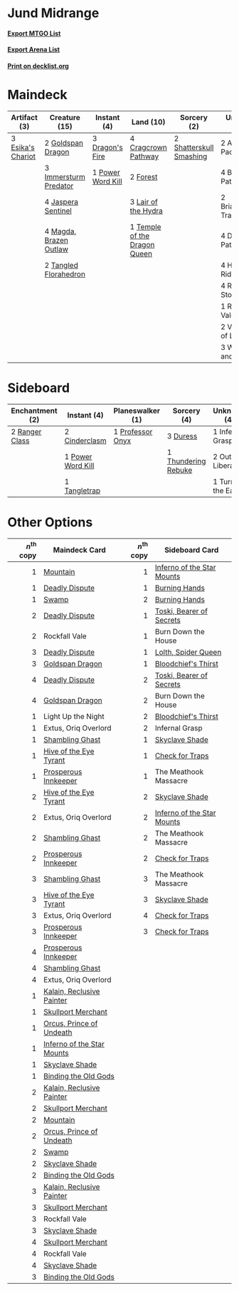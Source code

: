 # Jund Midrange

#### [Export MTGO List](../collection/Jund%20Midrange/Jund%20Midrange.txt)
#### [Export Arena List](../collection/Jund%20Midrange/Jund%20Midrange_arena.txt)
#### [Print on decklist.org](http://decklist.org/?deckmain=2%09Arlinn,%20the%20Pack's%20Hope%0A4%09Blightstep%20Pathway%0A2%09Briarbridge%20Tracker%0A4%09Cragcrown%20Pathway%0A4%09Darkbore%20Pathway%0A3%09Dragon's%20Fire%0A3%09Esika's%20Chariot%0A2%09Forest%0A2%09Goldspan%20Dragon%0A4%09Haunted%20Ridge%0A3%09Immersturm%20Predator%0A4%09Jaspera%20Sentinel%0A3%09Lair%20of%20the%20Hydra%0A4%09Magda,%20Brazen%20Outlaw%0A1%09Power%20Word%20Kill%0A4%09Reckless%20Stormseeker%0A1%09Rockfall%20Vale%0A2%09Shatterskull%20Smashing%0A2%09Tangled%20Florahedron%0A1%09Temple%20of%20the%20Dragon%20Queen%0A2%09Valki,%20God%20of%20Lies%0A3%09Wrenn%20and%20Seven&deckside=2%09Cinderclasm%0A3%09Duress%0A1%09Infernal%20Grasp%0A2%09Outland%20Liberator%0A1%09Power%20Word%20Kill%0A1%09Professor%20Onyx%0A2%09Ranger%20Class%0A1%09Tangletrap%0A1%09Thundering%20Rebuke%0A1%09Turn%20the%20Earth)
# Maindeck

|                                        Artifact (3)                                        |                                          Creature (15)                                          |                                        Instant (4)                                         |                                               Land (10)                                               |                                           Sorcery (2)                                            |      Unknown (26)       |
|--------------------------------------------------------------------------------------------|-------------------------------------------------------------------------------------------------|--------------------------------------------------------------------------------------------|-------------------------------------------------------------------------------------------------------|--------------------------------------------------------------------------------------------------|-------------------------|
|3 [Esika's Chariot](http://gatherer.wizards.com/Pages/Card/Details.aspx?multiverseid=503783)|2 [Goldspan Dragon](http://gatherer.wizards.com/Pages/Card/Details.aspx?multiverseid=503751)     |3 [Dragon's Fire](http://gatherer.wizards.com/Pages/Card/Details.aspx?multiverseid=527426)  |4 [Cragcrown Pathway](http://gatherer.wizards.com/Pages/Card/Details.aspx?multiverseid=491915)         |2 [Shatterskull Smashing](http://gatherer.wizards.com/Pages/Card/Details.aspx?multiverseid=491802)|2 Arlinn, the Pack's Hope|
|                                                                                            |3 [Immersturm Predator](http://gatherer.wizards.com/Pages/Card/Details.aspx?multiverseid=503830) |1 [Power Word Kill](http://gatherer.wizards.com/Pages/Card/Details.aspx?multiverseid=527401)|2 [Forest](http://gatherer.wizards.com/Pages/Card/Details.aspx?multiverseid=439860)                    |                                                                                                  |4 Blightstep Pathway     |
|                                                                                            |4 [Jaspera Sentinel](http://gatherer.wizards.com/Pages/Card/Details.aspx?multiverseid=503792)    |                                                                                            |3 [Lair of the Hydra](http://gatherer.wizards.com/Pages/Card/Details.aspx?multiverseid=527546)         |                                                                                                  |2 Briarbridge Tracker    |
|                                                                                            |4 [Magda, Brazen Outlaw](http://gatherer.wizards.com/Pages/Card/Details.aspx?multiverseid=503754)|                                                                                            |1 [Temple of the Dragon Queen](http://gatherer.wizards.com/Pages/Card/Details.aspx?multiverseid=527547)|                                                                                                  |4 Darkbore Pathway       |
|                                                                                            |2 [Tangled Florahedron](http://gatherer.wizards.com/Pages/Card/Details.aspx?multiverseid=491859) |                                                                                            |                                                                                                       |                                                                                                  |4 Haunted Ridge          |
|                                                                                            |                                                                                                 |                                                                                            |                                                                                                       |                                                                                                  |4 Reckless Stormseeker   |
|                                                                                            |                                                                                                 |                                                                                            |                                                                                                       |                                                                                                  |1 Rockfall Vale          |
|                                                                                            |                                                                                                 |                                                                                            |                                                                                                       |                                                                                                  |2 Valki, God of Lies     |
|                                                                                            |                                                                                                 |                                                                                            |                                                                                                       |                                                                                                  |3 Wrenn and Seven        |


# Sideboard

|                                     Enchantment (2)                                     |                                        Instant (4)                                         |                                     Planeswalker (1)                                      |                                         Sorcery (4)                                          |    Unknown (4)    |
|-----------------------------------------------------------------------------------------|--------------------------------------------------------------------------------------------|-------------------------------------------------------------------------------------------|----------------------------------------------------------------------------------------------|-------------------|
|2 [Ranger Class](http://gatherer.wizards.com/Pages/Card/Details.aspx?multiverseid=527489)|2 [Cinderclasm](http://gatherer.wizards.com/Pages/Card/Details.aspx?multiverseid=491776)    |1 [Professor Onyx](http://gatherer.wizards.com/Pages/Card/Details.aspx?multiverseid=513560)|3 [Duress](http://gatherer.wizards.com/Pages/Card/Details.aspx?multiverseid=14557)            |1 Infernal Grasp   |
|                                                                                         |1 [Power Word Kill](http://gatherer.wizards.com/Pages/Card/Details.aspx?multiverseid=527401)|                                                                                           |1 [Thundering Rebuke](http://gatherer.wizards.com/Pages/Card/Details.aspx?multiverseid=491814)|2 Outland Liberator|
|                                                                                         |1 [Tangletrap](http://gatherer.wizards.com/Pages/Card/Details.aspx?multiverseid=513622)     |                                                                                           |                                                                                              |1 Turn the Earth   |


# Other Options

|*n*<sup>th</sup> copy|                                            Maindeck Card                                            |*n*<sup>th</sup> copy|                                           Sideboard Card                                            |
|--------------------:|-----------------------------------------------------------------------------------------------------|--------------------:|-----------------------------------------------------------------------------------------------------|
|                    1|[Mountain](http://gatherer.wizards.com/Pages/Card/Details.aspx?multiverseid=439859)                  |                    1|[Inferno of the Star Mounts](http://gatherer.wizards.com/Pages/Card/Details.aspx?multiverseid=527438)|
|                    1|[Deadly Dispute](http://gatherer.wizards.com/Pages/Card/Details.aspx?multiverseid=527381)            |                    1|[Burning Hands](http://gatherer.wizards.com/Pages/Card/Details.aspx?multiverseid=527422)             |
|                    1|[Swamp](http://gatherer.wizards.com/Pages/Card/Details.aspx?multiverseid=439858)                     |                    2|[Burning Hands](http://gatherer.wizards.com/Pages/Card/Details.aspx?multiverseid=527422)             |
|                    2|[Deadly Dispute](http://gatherer.wizards.com/Pages/Card/Details.aspx?multiverseid=527381)            |                    1|[Toski, Bearer of Secrets](http://gatherer.wizards.com/Pages/Card/Details.aspx?multiverseid=503813)  |
|                    2|Rockfall Vale                                                                                        |                    1|Burn Down the House                                                                                  |
|                    3|[Deadly Dispute](http://gatherer.wizards.com/Pages/Card/Details.aspx?multiverseid=527381)            |                    1|[Lolth, Spider Queen](http://gatherer.wizards.com/Pages/Card/Details.aspx?multiverseid=527399)       |
|                    3|[Goldspan Dragon](http://gatherer.wizards.com/Pages/Card/Details.aspx?multiverseid=503751)           |                    1|[Bloodchief's Thirst](http://gatherer.wizards.com/Pages/Card/Details.aspx?multiverseid=491729)       |
|                    4|[Deadly Dispute](http://gatherer.wizards.com/Pages/Card/Details.aspx?multiverseid=527381)            |                    2|[Toski, Bearer of Secrets](http://gatherer.wizards.com/Pages/Card/Details.aspx?multiverseid=503813)  |
|                    4|[Goldspan Dragon](http://gatherer.wizards.com/Pages/Card/Details.aspx?multiverseid=503751)           |                    2|Burn Down the House                                                                                  |
|                    1|Light Up the Night                                                                                   |                    2|[Bloodchief's Thirst](http://gatherer.wizards.com/Pages/Card/Details.aspx?multiverseid=491729)       |
|                    1|Extus, Oriq Overlord                                                                                 |                    2|Infernal Grasp                                                                                       |
|                    1|[Shambling Ghast](http://gatherer.wizards.com/Pages/Card/Details.aspx?multiverseid=527406)           |                    1|[Skyclave Shade](http://gatherer.wizards.com/Pages/Card/Details.aspx?multiverseid=491763)            |
|                    1|[Hive of the Eye Tyrant](http://gatherer.wizards.com/Pages/Card/Details.aspx?multiverseid=527545)    |                    1|[Check for Traps](http://gatherer.wizards.com/Pages/Card/Details.aspx?multiverseid=527379)           |
|                    1|[Prosperous Innkeeper](http://gatherer.wizards.com/Pages/Card/Details.aspx?multiverseid=527487)      |                    1|The Meathook Massacre                                                                                |
|                    2|[Hive of the Eye Tyrant](http://gatherer.wizards.com/Pages/Card/Details.aspx?multiverseid=527545)    |                    2|[Skyclave Shade](http://gatherer.wizards.com/Pages/Card/Details.aspx?multiverseid=491763)            |
|                    2|Extus, Oriq Overlord                                                                                 |                    2|[Inferno of the Star Mounts](http://gatherer.wizards.com/Pages/Card/Details.aspx?multiverseid=527438)|
|                    2|[Shambling Ghast](http://gatherer.wizards.com/Pages/Card/Details.aspx?multiverseid=527406)           |                    2|The Meathook Massacre                                                                                |
|                    2|[Prosperous Innkeeper](http://gatherer.wizards.com/Pages/Card/Details.aspx?multiverseid=527487)      |                    2|[Check for Traps](http://gatherer.wizards.com/Pages/Card/Details.aspx?multiverseid=527379)           |
|                    3|[Shambling Ghast](http://gatherer.wizards.com/Pages/Card/Details.aspx?multiverseid=527406)           |                    3|The Meathook Massacre                                                                                |
|                    3|[Hive of the Eye Tyrant](http://gatherer.wizards.com/Pages/Card/Details.aspx?multiverseid=527545)    |                    3|[Skyclave Shade](http://gatherer.wizards.com/Pages/Card/Details.aspx?multiverseid=491763)            |
|                    3|Extus, Oriq Overlord                                                                                 |                    4|[Check for Traps](http://gatherer.wizards.com/Pages/Card/Details.aspx?multiverseid=527379)           |
|                    3|[Prosperous Innkeeper](http://gatherer.wizards.com/Pages/Card/Details.aspx?multiverseid=527487)      |                    3|[Check for Traps](http://gatherer.wizards.com/Pages/Card/Details.aspx?multiverseid=527379)           |
|                    4|[Prosperous Innkeeper](http://gatherer.wizards.com/Pages/Card/Details.aspx?multiverseid=527487)      |                     |                                                                                                     |
|                    4|[Shambling Ghast](http://gatherer.wizards.com/Pages/Card/Details.aspx?multiverseid=527406)           |                     |                                                                                                     |
|                    4|Extus, Oriq Overlord                                                                                 |                     |                                                                                                     |
|                    1|[Kalain, Reclusive Painter](http://gatherer.wizards.com/Pages/Card/Details.aspx?multiverseid=527512) |                     |                                                                                                     |
|                    1|[Skullport Merchant](http://gatherer.wizards.com/Pages/Card/Details.aspx?multiverseid=527407)        |                     |                                                                                                     |
|                    1|[Orcus, Prince of Undeath](http://gatherer.wizards.com/Pages/Card/Details.aspx?multiverseid=527516)  |                     |                                                                                                     |
|                    1|[Inferno of the Star Mounts](http://gatherer.wizards.com/Pages/Card/Details.aspx?multiverseid=527438)|                     |                                                                                                     |
|                    1|[Skyclave Shade](http://gatherer.wizards.com/Pages/Card/Details.aspx?multiverseid=491763)            |                     |                                                                                                     |
|                    1|[Binding the Old Gods](http://gatherer.wizards.com/Pages/Card/Details.aspx?multiverseid=503822)      |                     |                                                                                                     |
|                    2|[Kalain, Reclusive Painter](http://gatherer.wizards.com/Pages/Card/Details.aspx?multiverseid=527512) |                     |                                                                                                     |
|                    2|[Skullport Merchant](http://gatherer.wizards.com/Pages/Card/Details.aspx?multiverseid=527407)        |                     |                                                                                                     |
|                    2|[Mountain](http://gatherer.wizards.com/Pages/Card/Details.aspx?multiverseid=439859)                  |                     |                                                                                                     |
|                    2|[Orcus, Prince of Undeath](http://gatherer.wizards.com/Pages/Card/Details.aspx?multiverseid=527516)  |                     |                                                                                                     |
|                    2|[Swamp](http://gatherer.wizards.com/Pages/Card/Details.aspx?multiverseid=439858)                     |                     |                                                                                                     |
|                    2|[Skyclave Shade](http://gatherer.wizards.com/Pages/Card/Details.aspx?multiverseid=491763)            |                     |                                                                                                     |
|                    2|[Binding the Old Gods](http://gatherer.wizards.com/Pages/Card/Details.aspx?multiverseid=503822)      |                     |                                                                                                     |
|                    3|[Kalain, Reclusive Painter](http://gatherer.wizards.com/Pages/Card/Details.aspx?multiverseid=527512) |                     |                                                                                                     |
|                    3|[Skullport Merchant](http://gatherer.wizards.com/Pages/Card/Details.aspx?multiverseid=527407)        |                     |                                                                                                     |
|                    3|Rockfall Vale                                                                                        |                     |                                                                                                     |
|                    3|[Skyclave Shade](http://gatherer.wizards.com/Pages/Card/Details.aspx?multiverseid=491763)            |                     |                                                                                                     |
|                    4|[Skullport Merchant](http://gatherer.wizards.com/Pages/Card/Details.aspx?multiverseid=527407)        |                     |                                                                                                     |
|                    4|Rockfall Vale                                                                                        |                     |                                                                                                     |
|                    4|[Skyclave Shade](http://gatherer.wizards.com/Pages/Card/Details.aspx?multiverseid=491763)            |                     |                                                                                                     |
|                    3|[Binding the Old Gods](http://gatherer.wizards.com/Pages/Card/Details.aspx?multiverseid=503822)      |                     |                                                                                                     |

